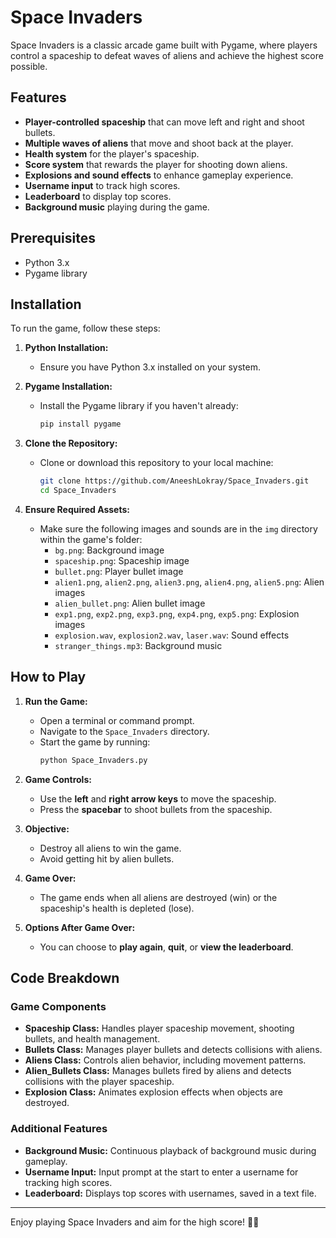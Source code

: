 # Space Invaders

Space Invaders is a classic arcade game built with Pygame, where players control a spaceship to defeat waves of aliens and achieve the highest score possible.

## Features

- **Player-controlled spaceship** that can move left and right and shoot bullets.
- **Multiple waves of aliens** that move and shoot back at the player.
- **Health system** for the player's spaceship.
- **Score system** that rewards the player for shooting down aliens.
- **Explosions and sound effects** to enhance gameplay experience.
- **Username input** to track high scores.
- **Leaderboard** to display top scores.
- **Background music** playing during the game.

## Prerequisites

- Python 3.x
- Pygame library

## Installation

To run the game, follow these steps:

1. **Python Installation:**
   - Ensure you have Python 3.x installed on your system.

2. **Pygame Installation:**
   - Install the Pygame library if you haven't already:
     ```sh
     pip install pygame
     ```

3. **Clone the Repository:**
   - Clone or download this repository to your local machine:
     ```sh
     git clone https://github.com/AneeshLokray/Space_Invaders.git
     cd Space_Invaders
     ```

4. **Ensure Required Assets:**
   - Make sure the following images and sounds are in the `img` directory within the game's folder:
     - `bg.png`: Background image
     - `spaceship.png`: Spaceship image
     - `bullet.png`: Player bullet image
     - `alien1.png`, `alien2.png`, `alien3.png`, `alien4.png`, `alien5.png`: Alien images
     - `alien_bullet.png`: Alien bullet image
     - `exp1.png`, `exp2.png`, `exp3.png`, `exp4.png`, `exp5.png`: Explosion images
     - `explosion.wav`, `explosion2.wav`, `laser.wav`: Sound effects
     - `stranger_things.mp3`: Background music

## How to Play

1. **Run the Game:**
   - Open a terminal or command prompt.
   - Navigate to the `Space_Invaders` directory.
   - Start the game by running:
     ```sh
     python Space_Invaders.py
     ```

2. **Game Controls:**
   - Use the **left** and **right arrow keys** to move the spaceship.
   - Press the **spacebar** to shoot bullets from the spaceship.

3. **Objective:**
   - Destroy all aliens to win the game.
   - Avoid getting hit by alien bullets.

4. **Game Over:**
   - The game ends when all aliens are destroyed (win) or the spaceship's health is depleted (lose).

5. **Options After Game Over:**
   - You can choose to **play again**, **quit**, or **view the leaderboard**.

## Code Breakdown

### Game Components

- **Spaceship Class:** Handles player spaceship movement, shooting bullets, and health management.
- **Bullets Class:** Manages player bullets and detects collisions with aliens.
- **Aliens Class:** Controls alien behavior, including movement patterns.
- **Alien_Bullets Class:** Manages bullets fired by aliens and detects collisions with the player spaceship.
- **Explosion Class:** Animates explosion effects when objects are destroyed.

### Additional Features

- **Background Music:** Continuous playback of background music during gameplay.
- **Username Input:** Input prompt at the start to enter a username for tracking high scores.
- **Leaderboard:** Displays top scores with usernames, saved in a text file.

---

Enjoy playing Space Invaders and aim for the high score! 🚀👾
